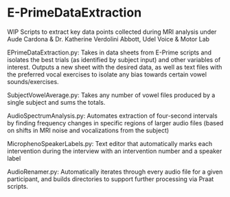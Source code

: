 # E-PrimeDataExtraction
WIP Scripts to extract key data points collected during MRI analysis under Aude Cardona & Dr. Katherine Verdolini Abbott, Udel Voice & Motor Lab

EPrimeDataExtraction.py: Takes in data sheets from E-Prime scripts and isolates the best trials (as identified by subject input) and other variables of interest. Outputs a new sheet with the desired data, as well as text files with the preferred vocal exercises to isolate any bias towards certain vowel sounds/exercises. 

SubjectVowelAverage.py: Takes any number of vowel files produced by a single subject and sums the totals. 

AudioSpectrumAnalysis.py: Automates extraction of four-second intervals by finding frequency changes in specific regions of larger audio files (based on shifts in MRI noise and vocalizations from the subject) 

MicrophenoSpeakerLabels.py: Text editor that automatically marks each intervention during the interview with an intervention number and a speaker label

AudioRenamer.py: Automatically iterates through every audio file for a given participant, and builds directories to support further processing via Praat scripts. 

